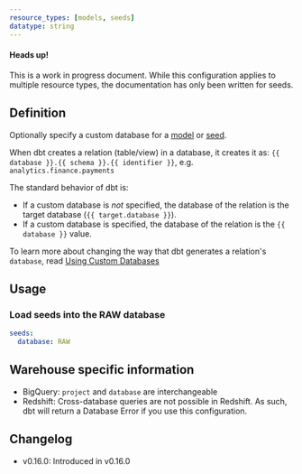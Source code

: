```yaml
---
resource_types: [models, seeds]
datatype: string
---
```


<Alert type='warning'>
<h4>Heads up!</h4>
This is a work in progress document. While this configuration applies to multiple resource types, the documentation has only been written for seeds.

</Alert>

## Definition

Optionally specify a custom database for a [model](docs/docs/building-a-dbt-project/building-models.md) or [seed](docs/docs/building-a-dbt-project/seeds.md).

When dbt creates a relation (table/view) in a database, it creates it as: `{{ database }}.{{ schema }}.{{ identifier }}`, e.g. `analytics.finance.payments`

The standard behavior of dbt is:
* If a custom database is _not_ specified, the database of the relation is the target database (`{{ target.database }}`).
* If a custom database is specified, the database of the relation is the `{{ database }}` value.

To learn more about changing the way that dbt generates a relation's `database`, read [Using Custom Databases](docs/building-a-dbt-project/building-models/using-custom-database.md)

## Usage
### Load seeds into the RAW database
<File name='dbt_project.yml'>

```yml
seeds:
  database: RAW

```

</File>

## Warehouse specific information
* BigQuery: `project` and `database` are interchangeable
* Redshift: Cross-database queries are not possible in Redshift. As such, dbt will return a Database Error if you use this configuration.


## Changelog
* v0.16.0: Introduced in v0.16.0
